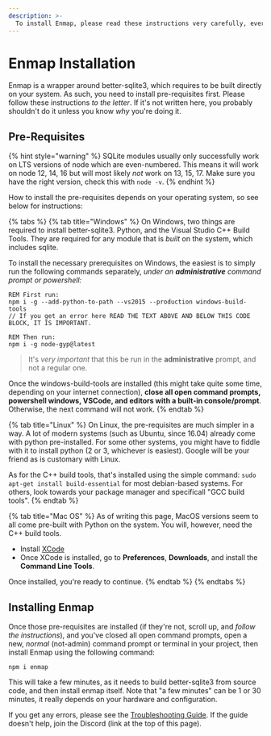 ```yaml
---
description: >-
  To install Enmap, please read these instructions very carefully, every word is important!
---
```


# Enmap Installation

Enmap is a wrapper around better-sqlite3, which requires to be built directly on your system. As such, you need to install pre-requisites first. Please follow these instructions _to the letter_. If it's not written here, you probably shouldn't do it unless you know _why_ you're doing it.

## Pre-Requisites

{% hint style="warning" %}
SQLite modules usually only successfully work on LTS versions of node which are even-numbered. This means
it will work on node 12, 14, 16 but will most likely _not_ work on 13, 15, 17. Make sure you have the right version, check this with `node -v`.
{% endhint %}

How to install the pre-requisites depends on your operating system, so see below for instructions:

{% tabs %}
{% tab title="Windows" %}
On Windows, two things are required to install better-sqlite3. Python, and the Visual Studio C++ Build Tools. They are required for any module that is _built_ on the system, which includes sqlite.

To install the necessary prerequisites on Windows, the easiest is to simply run the following commands separately, _under an **administrative** command prompt or powershell:_

```batch
REM First run:
npm i -g --add-python-to-path --vs2015 --production windows-build-tools
// If you get an error here READ THE TEXT ABOVE AND BELOW THIS CODE BLOCK, IT IS IMPORTANT.

REM Then run:
npm i -g node-gyp@latest
```

> It's _very important_ that this be run in the **administrative** prompt, and not a regular one.

Once the windows-build-tools are installed \(this might take quite some time, depending on your internet connection\), **close all open command prompts, powershell windows, VSCode, and editors with a built-in console/prompt**. Otherwise, the next command will not work.
{% endtab %}

{% tab title="Linux" %}
On Linux, the pre-requisites are much simpler in a way. A lot of modern systems \(such as Ubuntu, since 16.04\) already come with python pre-installed. For some other systems, you might have to fiddle with it to install python (2 or 3, whichever is easiest). Google will be your friend as is customary with Linux.

As for the C++ build tools, that's installed using the simple command: `sudo apt-get install build-essential` for most debian-based systems. For others, look towards your package manager and specificall "GCC build tools".
{% endtab %}

{% tab title="Mac OS" %}
As of writing this page, MacOS versions seem to all come pre-built with Python on the system. You will, however, need the C++ build tools.

* Install [XCode](https://developer.apple.com/xcode/download/)
* Once XCode is installed, go to **Preferences**, **Downloads**, and install the **Command Line Tools**.

Once installed, you're ready to continue.
{% endtab %}
{% endtabs %}

## Installing Enmap

Once those pre-requisites are installed \(if they're not, scroll up, and _follow the instructions_\), and you've closed all open command prompts, open a new, _normal_ \(not-admin\) command prompt or terminal in your project, then install Enmap using the following command:

```batch
npm i enmap
```

This will take a few minutes, as it needs to build better-sqlite3 from source code, and then install enmap itself.  Note that "a few minutes" can be 1 or 30 minutes, it really depends on your hardware and configuration.

If you get any errors, please see the [Troubleshooting Guide](troubleshooting-guide.md). If the guide doesn't help, join the Discord \(link at the top of this page\).
